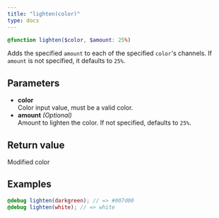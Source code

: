 ```yaml
---
title: "lighten(color)"
type: docs
---
```

```scss
@function lighten($color, $amount: 25%)
```
Adds the specified `amount` to each of the specified `color`'s channels. If 
`amount` is not specified, it defaults to `25%`.

## Parameters
- **color**  
  Color input value, must be a valid color.
- **amount** *(Optional)*  
  Amount to lighten the color. If not specified, defaults to `25%`.

## Return value
Modified color

## Examples
```scss
@debug lighten(darkgreen); // => #007d00
@debug lighten(white); // => white
```